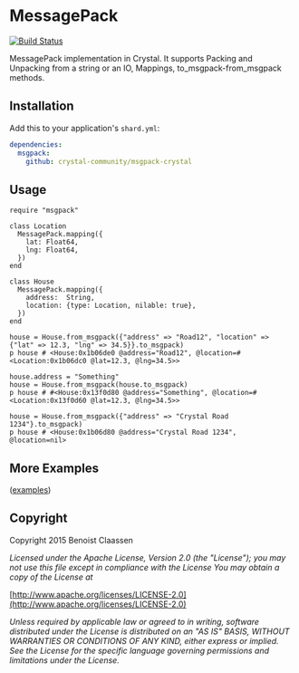 # MessagePack
[![Build Status](https://travis-ci.org/benoist/msgpack-crystal.svg)](https://travis-ci.org/benoist/msgpack-crystal)

MessagePack implementation in Crystal. It supports Packing and Unpacking from a string or an IO, Mappings, to_msgpack-from_msgpack methods.

## Installation


Add this to your application's `shard.yml`:

```yaml
dependencies:
  msgpack:
    github: crystal-community/msgpack-crystal
```

## Usage

```crystal
require "msgpack"

class Location
  MessagePack.mapping({
    lat: Float64,
    lng: Float64,
  })
end

class House
  MessagePack.mapping({
    address:  String,
    location: {type: Location, nilable: true},
  })
end

house = House.from_msgpack({"address" => "Road12", "location" => {"lat" => 12.3, "lng" => 34.5}}.to_msgpack)
p house # <House:0x1b06de0 @address="Road12", @location=#<Location:0x1b06dc0 @lat=12.3, @lng=34.5>>

house.address = "Something"
house = House.from_msgpack(house.to_msgpack)
p house # #<House:0x13f0d80 @address="Something", @location=#<Location:0x13f0d60 @lat=12.3, @lng=34.5>>

house = House.from_msgpack({"address" => "Crystal Road 1234"}.to_msgpack)
p house # <House:0x1b06d80 @address="Crystal Road 1234", @location=nil>
```

## More Examples

([examples](https://github.com/benoist/msgpack-crystal/tree/master/examples))

## Copyright

Copyright 2015 Benoist Claassen

_Licensed under the Apache License, Version 2.0 (the "License"); you may not use this file except in compliance with the License You may obtain a copy of the License at_

[http://www.apache.org/licenses/LICENSE-2.0](http://www.apache.org/licenses/LICENSE-2.0)

_Unless required by applicable law or agreed to in writing, software distributed under the License is distributed on an "AS IS" BASIS, WITHOUT WARRANTIES OR CONDITIONS OF ANY KIND, either express or implied. See the License for the specific language governing permissions and limitations under the License._
